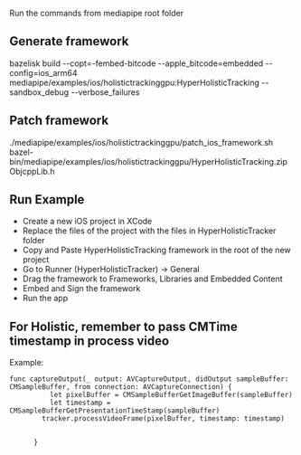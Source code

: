 Run the commands from mediapipe root folder

## Generate framework

bazelisk build --copt=-fembed-bitcode --apple_bitcode=embedded --config=ios_arm64 mediapipe/examples/ios/holistictrackinggpu:HyperHolisticTracking --sandbox_debug --verbose_failures

## Patch framework

./mediapipe/examples/ios/holistictrackinggpu/patch_ios_framework.sh bazel-bin/mediapipe/examples/ios/holistictrackinggpu/HyperHolisticTracking.zip ObjcppLib.h   

## Run Example

- Create a new iOS project in XCode
- Replace the files of the project with the files in HyperHolisticTracker folder
- Copy and Paste HyperHolisticTracking framework in the root of the new project
- Go to Runner (HyperHolisticTracker) -> General
- Drag the framework to Frameworks, Libraries and Embedded Content
- Embed and Sign the framework 
- Run the app

## For Holistic, remember to pass CMTime timestamp in process video

Example:

```
func captureOutput(_ output: AVCaptureOutput, didOutput sampleBuffer: CMSampleBuffer, from connection: AVCaptureConnection) {
          let pixelBuffer = CMSampleBufferGetImageBuffer(sampleBuffer)
          let timestamp = CMSampleBufferGetPresentationTimeStamp(sampleBuffer)
        tracker.processVideoFrame(pixelBuffer, timestamp: timestamp)
        

      }
```


